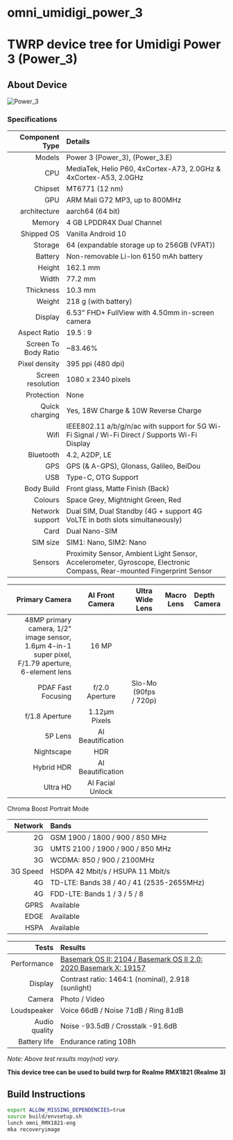 # omni_umidigi_power_3
# TWRP device tree for Umidigi Power 3 (Power_3)

## About Device

![Power_3](https://www.umidigi.com/new/Images/power3/overview/1-2.png)

### Specifications


Component Type | Details
--------------:|:-------
Models | Power 3 (Power_3),  (Power_3.E)
CPU     | MediaTek, Helio P60, 4xCortex-A73, 2.0GHz & 4xCortex-A53, 2.0GHz
Chipset | MT6771 (12 nm)
GPU     | ARM Mali G72 MP3, up to 800MHz
architecture | aarch64 (64 bit)
Memory  | 4 GB LPDDR4X Dual Channel
Shipped OS | Vanilla Android 10
Storage | 64 (expandable storage up to 256GB (VFAT))
Battery | Non-removable Li-Ion 6150 mAh battery
Height | 162.1 mm
Width | 77.2 mm
Thickness | 10.3 mm
Weight | 218 g (with battery)
Display | 6.53" FHD+ FullView with 4.50mm in-screen camera
Aspect Ratio | 19.5 : 9
Screen To Body Ratio | ~83.46%
Pixel density | 395 ppi (480 dpi)
Screen resolution | 1080 x 2340 pixels
Protection | None
Quick charging | Yes, 18W Charge & 10W Reverse Charge
Wifi | IEEE802.11 a/b/g/n/ac with support for 5G Wi-Fi Signal / Wi-Fi Direct / Supports Wi-Fi Display
Bluetooth | 4.2, A2DP, LE
GPS | GPS (& A-GPS), Glonass, Galileo, BeiDou
USB | Type-C, OTG Support
Body Build | Front glass, Matte Finish (Back)
Colours | Space Grey, Mightnight Green, Red
Network support | Dual SIM, Dual Standby (4G + support 4G VoLTE in both slots simultaneously)
Card | Dual Nano-SIM
SIM size | SIM1: Nano, SIM2: Nano
Sensors | Proximity Sensor, Ambient Light Sensor, Accelerometer, Gyroscope, Electronic Compass, Rear-mounted Fingerprint Sensor

Primary Camera | AI Front Camera | Ultra Wide Lens | Macro Lens | Depth Camera
----------------:|:---------------:|:---------------:|:----------:|:------------
48MP primary camera, 1/2" image sensor, 1.6μm 4-in-1 super pixel, F/1.79 aperture, 6-element lens | 16 MP
PDAF Fast Focusing | f/2.0 Aperture | Slo-Mo (90fps / 720p)
f/1.8 Aperture | 1.12μm Pixels
5P Lens | AI Beautification
Nightscape | HDR
Hybrid HDR | AI Beautification
Ultra HD | AI Facial Unlock
Chroma Boost
Portrait Mode


Network | Bands
-------:|:-----
2G | GSM 1900 / 1800 / 900 / 850 MHz
3G | UMTS 2100 / 1900 / 900 / 850 MHz
3G | WCDMA: 850 / 900 / 2100MHz
3G Speed | HSDPA 42 Mbit/s / HSUPA 11 Mbit/s
4G | TD-LTE: Bands 38 / 40 / 41 (2535-2655MHz)
4G | FDD-LTE: Bands 1 / 3 / 5 / 8
GPRS | Available
EDGE | Available
HSPA | Available

Tests | Results
-----:|:-------
Performance | [Basemark OS II: 2104 / Basemark OS II 2.0: 2020 Basemark X: 19157](https://www.gsmarena.com/benchmark-test.php3?idPhone=9558#show)
Display | Contrast ratio: 1464:1 (nominal), 2.918 (sunlight)
Camera | Photo / Video
Loudspeaker | Voice 66dB / Noise 71dB / Ring 81dB
Audio quality | Noise -93.5dB / Crosstalk -91.6dB
Battery life | Endurance rating 108h

_Note: Above test results may(not) vary._

**This device tree can be used to build twrp for Realme RMX1821 (Realme 3)**

## Build Instructions
```sh
export ALLOW_MISSING_DEPENDENCIES=true
source build/envsetup.sh
lunch omni_RMX1821-eng
mka recoveryimage
```
